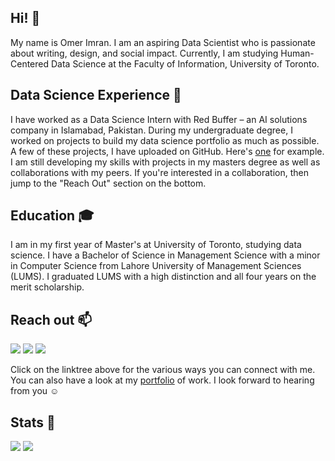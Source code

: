 ## Hi! 👋
My name is Omer Imran. I am an aspiring Data Scientist who is passionate about writing, design, and social impact. Currently, I am studying Human-Centered Data Science at the Faculty of Information, University of Toronto. 

## Data Science Experience 💼
I have worked as a Data Science Intern with Red Buffer – an AI solutions company in Islamabad, Pakistan. During my undergraduate degree, I worked on projects to build my data science portfolio as much as possible. A few of these projects, I have uploaded on GitHub. Here's [one](https://github.com/ossassin/EconometricsProject) for example. I am still developing my skills with projects in my masters degree as well as collaborations with my peers. If you're interested in a collaboration, then jump to the "Reach Out" section on the bottom.

## Education 🎓
I am in my first year of Master's at University of Toronto, studying data science. I have a Bachelor of Science in Management Science with a minor in Computer Science from Lahore University of Management Sciences (LUMS). I graduated LUMS with a high distinction and all four years on the merit scholarship. 

## Reach out 📫 
[![](https://img.shields.io/badge/linktree-1de9b6?style=for-the-badge&logo=linktree&logoColor=white)](https://linktr.ee/omerimran)
[![](https://img.shields.io/badge/linkedin-%230077B5.svg?style=for-the-badge&logo=linkedin)](https://www.linkedin.com/in/omerimranuoft/)
[![](https://img.shields.io/badge/Medium-12100E?style=for-the-badge&logo=medium&logoColor=white)](https://medium.com/@Omer_Imran)

Click on the linktree above for the various ways you can connect with me. You can also have a look at my [portfolio](https://docs.google.com/presentation/d/1RIh0citFj1Q99zkYi7bydJP201q7dgl7Z2OKCBPHO6M/edit#slide=id.p) of work. I look forward to hearing from you ☺️ 

## Stats 🚀
<img src="https://github-readme-stats.vercel.app/api/top-langs?username=ossassin&layout=compact&theme=dark"/>
<img src="https://github-readme-stats.vercel.app/api?username=ossassin&show_icons=true&theme=dark"/>
